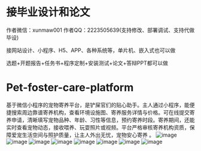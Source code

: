 # 接毕业设计和论文
作者微信：xunmaw001  作者QQ：2223505639(支持修改、部署调试、支持代做毕设)

接网站设计、小程序、H5、APP、各种系统等，单片机、嵌入式也可以做

选题+开题报告+任务书+程序定制+安装测试+论文+答辩PPT都可以做
# Pet-foster-care-platform
基于微信小程序的宠物寄养平台，是铲屎官们的贴心助手。主人通过小程序，能便捷搜索周边靠谱寄养机构，查看环境设施图、寄养服务详情与价格。可在线提交寄养申请，清晰填写宠物品种、年龄、习性等信息，预约寄养时段。寄养期间，还能实时查看宠物动态，接收喂养、玩耍照片或视频。平台严格审核寄养机构资质，保障爱宠生活空间与照护质量，让主人外出无忧，宠物安心寄养 。 
![image](https://github.com/user-attachments/assets/5a7d78c9-eb8e-4ebb-a67a-6488a2589ba5)
![image](https://github.com/user-attachments/assets/6aab5519-1c07-434b-94d5-85647210b0c4)
![image](https://github.com/user-attachments/assets/1e8545d7-25e0-44a1-9ca9-bb97a06436c9)
![image](https://github.com/user-attachments/assets/cad9e28e-672a-48b4-acd3-37888c751d62)
![image](https://github.com/user-attachments/assets/821ab4fa-026e-44e9-8228-09191cb8c314)
![image](https://github.com/user-attachments/assets/09d7195e-f41f-43f0-804a-872198141dae)
![image](https://github.com/user-attachments/assets/d1a606c1-0ade-4e94-ba56-0f6d9668a0c4)
![image](https://github.com/user-attachments/assets/98bf402f-716b-4a20-a7e7-33cb215a61fd)
